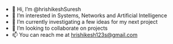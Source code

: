 - 👋 Hi, I’m @hrishikeshSuresh
- 👀 I’m interested in Systems, Networks and Artificial Intelligence
- 🌱 I’m currently investigating a few ideas for my next project
- 💞️ I’m looking to collaborate on projects
- 📫 You can reach me at hrishikesh123s@gmail.com

<!---
hrishikeshSuresh/hrishikeshSuresh is a ✨ special ✨ repository because its `README.md` (this file) appears on your GitHub profile.
You can click the Preview link to take a look at your changes.
--->
